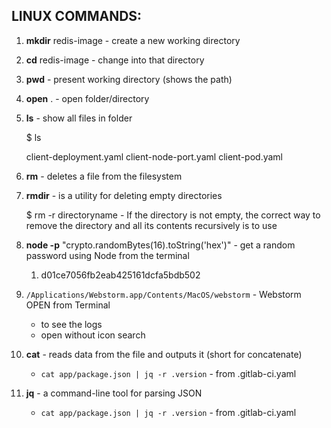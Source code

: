 ## LINUX COMMANDS:

1. **mkdir** redis-image - create a new working directory

2. **cd** redis-image - change into that directory

3. **pwd** - present working directory (shows the path)

4. **open** . - open folder/directory 

5. **ls** - show all files in folder

   $ ls

   client-deployment.yaml	client-node-port.yaml	client-pod.yaml

6. **rm** - deletes a file from the filesystem

7. **rmdir** - is a utility for deleting empty directories

   $ rm -r directoryname - If the directory is not empty, the correct way to remove the directory and all its contents recursively is to use

8. **node -p** "crypto.randomBytes(16).toString('hex')" - get a random password using Node from the terminal
   1. d01ce7056fb2eab425161dcfa5bdb502

9. `/Applications/Webstorm.app/Contents/MacOS/webstorm` - Webstorm OPEN from Terminal
   * to see the logs
   * open without icon search

10. **cat** - reads data from the file and outputs it (short for concatenate)
    * `cat app/package.json | jq -r .version` - from .gitlab-ci.yaml

11. **jq** - a command-line tool for parsing JSON
    * `cat app/package.json | jq -r .version` - from .gitlab-ci.yaml
